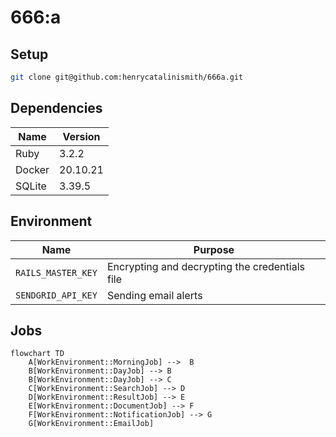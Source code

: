 # 666:a

## Setup

```bash
git clone git@github.com:henrycatalinismith/666a.git
```

## Dependencies

| Name   | Version  |
|--------|----------|
| Ruby   | 3.2.2    |
| Docker | 20.10.21 |
| SQLite | 3.39.5   |

## Environment

| Name               | Purpose                                        |
|--------------------|------------------------------------------------|
| `RAILS_MASTER_KEY` | Encrypting and decrypting the credentials file |
| `SENDGRID_API_KEY` | Sending email alerts                           |

## Jobs

```mermaid
flowchart TD
    A[WorkEnvironment::MorningJob] -->  B
    B[WorkEnvironment::DayJob] --> B
    B[WorkEnvironment::DayJob] --> C
    C[WorkEnvironment::SearchJob] --> D
    D[WorkEnvironment::ResultJob] --> E
    E[WorkEnvironment::DocumentJob] --> F
    F[WorkEnvironment::NotificationJob] --> G
    G[WorkEnvironment::EmailJob]
```
